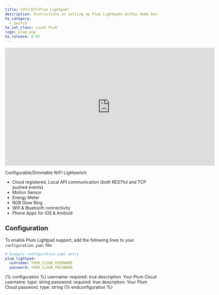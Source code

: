 ```yaml
---
title: 디머스위치(Plum Lightpad)
description: Instructions on setting up Plum Lightpads within Home Assistant.
ha_category:
  - Switch
ha_iot_class: Local Push
logo: plum.png
ha_release: 0.85
---
```


<div class='videoWrapper'>
<iframe width="690" height="388" src="https://www.youtube.com/embed/Gp2tOQWvwIU" frameborder="0" allow="accelerometer; autoplay; encrypted-media; gyroscope; picture-in-picture" allowfullscreen></iframe>
</div>

Configurable/Dimmable WiFi Lightswitch
- Cloud registered, Local API communication (both RESTful and TCP pushed events)
- Motion Sensor
- Energy Meter
- RGB Glow Ring
- Wifi & Bluetooth connectivity
- Phone Apps for iOS & Android

## Configuration

To enable Plum Lightpad support, add the following lines to your `configuration.yaml` file:

```yaml
# Example configuration.yaml entry
plum_lightpad:
  username: YOUR_CLOUD_USERNAME
  password: YOUR_CLOUD_PASSWORD
```

{% configuration %}
username:
  required: true
  description: Your Plum Cloud username.
  type: string
password:
  required: true
  description: Your Plum Cloud password.
  type: string
{% endconfiguration %}

